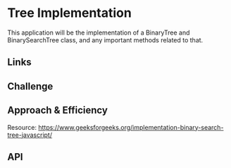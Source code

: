 # Tree Implementation

This application will be the implementation of a BinaryTree and BinarySearchTree class, and any important methods related to that.
    
## Links
    
<!-- Link to pull request, passing tests, etc -->
    
## Challenge
    
<!-- Description of the challenge -->
    
## Approach & Efficiency
    
<!-- What approach did you take? Why? What is the Big O space/time for this approach? -->

Resource: https://www.geeksforgeeks.org/implementation-binary-search-tree-javascript/
    
## API
    
<!-- Description of each method publicly available to your Tree classes -->
    